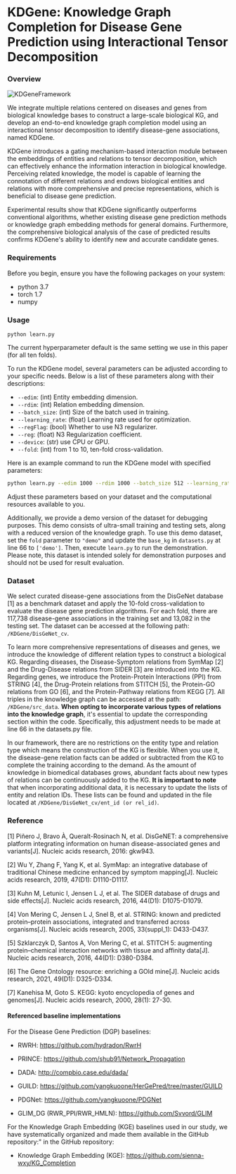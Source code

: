 # KDGene: Knowledge Graph Completion for Disease Gene Prediction using Interactional Tensor Decomposition
### Overview

![KDGeneFramework](KDGeneFramework.png)

We integrate multiple relations centered on diseases and genes from biological knowledge bases to construct a large-scale biological KG, and develop an end-to-end knowledge graph completion model using an interactional tensor decomposition to identify disease-gene associations, named KDGene. 

KDGene introduces a gating mechanism-based interaction module between the embeddings of entities and relations to tensor decomposition, which can effectively enhance the information interaction in biological knowledge. Perceiving related knowledge, the model is capable of learning the connotation of different relations and endows biological entities and relations with more comprehensive and precise representations, which is beneficial to disease gene prediction. 

Experimental results show that KDGene significantly outperforms conventional algorithms, whether existing disease gene prediction methods or knowledge graph embedding methods for general domains. Furthermore, the comprehensive biological analysis of the case of predicted results confirms KDGene's ability to identify new and accurate candidate genes.

### Requirements

Before you begin, ensure you have the following packages on your system:

- python 3.7
- torch 1.7
- numpy

### Usage

```
python learn.py
```

The current hyperparameter default is the same setting we use in this paper (for all ten folds).

To run the KDGene model, several parameters can be adjusted according to your specific needs. Below is a list of these parameters along with their descriptions: 

- `--edim`: (int) Entity embedding dimension. 
- `--rdim`: (int) Relation embedding dimension. 
- `--batch_size`: (int) Size of the batch used in training.
- `--learning_rate`: (float) Learning rate used for optimization. 
- `--regFlag`: (bool) Whether to use N3 regularizer. 
- `--reg`: (float) N3 Regularization coefficient. 
- `--device`: (str) use CPU or GPU.
- `--fold`: (int) from 1 to 10, ten-fold cross-validation.

Here is an example command to run the KDGene model with specified parameters: 

```bash
python learn.py --edim 1000 --rdim 1000 --batch_size 512 --learning_rate 0.1 --reg 0.1 --device 'cuda:0' --fold 1
```

Adjust these parameters based on your dataset and the computational resources available to you.

Additionally, we provide a demo version of the dataset for debugging purposes. This demo consists of ultra-small training and testing sets, along with a reduced version of the knowledge graph. To use this demo dataset, set the `fold` parameter to `"demo"` and update the `base_kg` in `datasets.py` at line 66 to `['demo']`. Then, execute `learn.py` to run the demonstration. Please note, this dataset is intended solely for demonstration purposes and should not be used for result evaluation.

### Dataset

We select curated disease-gene associations from the DisGeNet database [1] as a benchmark dataset and apply the 10-fold cross-validation to evaluate the disease gene prediction algorithms. For each fold, there are 117,738 disease-gene associations in the training set and 13,082 in the testing set.  The dataset can be accessed at the following path: `/KDGene/DisGeNet_cv`.

To learn more comprehensive representations of diseases and genes, we introduce the knowledge of different relation types to construct a biological KG. Regarding diseases, the Disease-Symptom relations from SymMap [2] and the Drug-Disease relations from SIDER [3] are introduced into the KG. Regarding genes, we introduce the Protein-Protein Interactions (PPI) from STRING [4], the Drug-Protein relations from STITCH [5], the Protein-GO relations from GO [6], and the Protein-Pathway relations from KEGG [7]. All triples in the knowledge graph can be accessed at the path: `/KDGene/src_data`. **When opting to incorporate various types of relations into the knowledge graph**, it's essential to update the corresponding section within the code. Specifically, this adjustment needs to be made at line 66 in the datasets.py file.

In our framework, there are no restrictions on the entity type and relation type which means the construction of the KG is flexible. When you use it, the disease-gene relation facts can be added or subtracted from the KG to complete the training according to the demand. As the amount of knowledge in biomedical databases grows, abundant facts about new types of relations can be continuously added to the KG. **It is important to note** that when incorporating additional data, it is necessary to update the lists of entity and relation IDs. These lists can be found and updated in the file located at `/KDGene/DisGeNet_cv/ent_id (or rel_id)`.

### Reference

[1] Piñero J, Bravo À, Queralt-Rosinach N, et al. DisGeNET: a comprehensive platform integrating information on human disease-associated genes and variants[J]. Nucleic acids research, 2016: gkw943.

[2] Wu Y, Zhang F, Yang K, et al. SymMap: an integrative database of traditional Chinese medicine enhanced by symptom mapping[J]. Nucleic acids research, 2019, 47(D1): D1110-D1117.

[3] Kuhn M, Letunic I, Jensen L J, et al. The SIDER database of drugs and side effects[J]. Nucleic acids research, 2016, 44(D1): D1075-D1079.

[4] Von Mering C, Jensen L J, Snel B, et al. STRING: known and predicted protein–protein associations, integrated and transferred across organisms[J]. Nucleic acids research, 2005, 33(suppl_1): D433-D437.

[5] Szklarczyk D, Santos A, Von Mering C, et al. STITCH 5: augmenting protein–chemical interaction networks with tissue and affinity data[J]. Nucleic acids research, 2016, 44(D1): D380-D384.

[6] The Gene Ontology resource: enriching a GOld mine[J]. Nucleic acids research, 2021, 49(D1): D325-D334.

[7] Kanehisa M, Goto S. KEGG: kyoto encyclopedia of genes and genomes[J]. Nucleic acids research, 2000, 28(1): 27-30.

#### Referenced baseline implementations

For the Disease Gene Prediction (DGP) baselines:

- RWRH: https://github.com/hydradon/RwrH

- PRINCE: https://github.com/shub91/Network_Propagation

- DADA: http://compbio.case.edu/dada/

- GUILD: https://github.com/yangkuoone/HerGePred/tree/master/GUILD

- PDGNet: https://github.com/yangkuoone/PDGNet

- GLIM_DG (RWR_PPI/RWR_HMLN): https://github.com/Svvord/GLIM

For the Knowledge Graph Embedding (KGE) baselines used in our study, we have systematically organized and made them available in the GitHub repository:" in the GitHub repository:

- Knowledge Graph Embedding (KGE): https://github.com/sienna-wxy/KG_Completion

